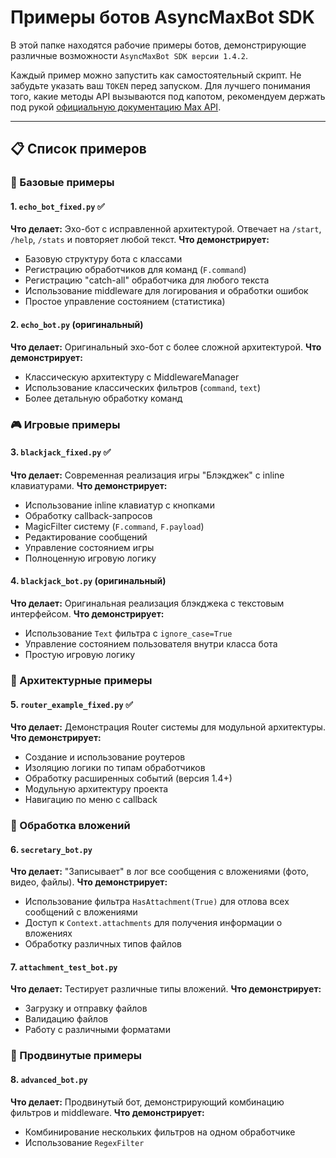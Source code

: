 # Примеры ботов AsyncMaxBot SDK

В этой папке находятся рабочие примеры ботов, демонстрирующие различные возможности `AsyncMaxBot SDK версии 1.4.2`.

Каждый пример можно запустить как самостоятельный скрипт. Не забудьте указать ваш `TOKEN` перед запуском. Для лучшего понимания того, какие методы API вызываются под капотом, рекомендуем держать под рукой [официальную документацию Max API](https://dev.max.ru/docs-api).

---

## 📋 Список примеров

### 🔧 Базовые примеры

#### 1. `echo_bot_fixed.py` ✅
**Что делает:** Эхо-бот с исправленной архитектурой. Отвечает на `/start`, `/help`, `/stats` и повторяет любой текст.
**Что демонстрирует:**
- Базовую структуру бота с классами
- Регистрацию обработчиков для команд (`F.command`)
- Регистрацию "catch-all" обработчика для любого текста
- Использование middleware для логирования и обработки ошибок
- Простое управление состоянием (статистика)

#### 2. `echo_bot.py` (оригинальный)
**Что делает:** Оригинальный эхо-бот с более сложной архитектурой.
**Что демонстрирует:**
- Классическую архитектуру с MiddlewareManager
- Использование классических фильтров (`command`, `text`)
- Более детальную обработку команд

### 🎮 Игровые примеры

#### 3. `blackjack_fixed.py` ✅
**Что делает:** Современная реализация игры "Блэкджек" с inline клавиатурами.
**Что демонстрирует:**
- Использование inline клавиатур с кнопками
- Обработку callback-запросов
- MagicFilter систему (`F.command`, `F.payload`)
- Редактирование сообщений
- Управление состоянием игры
- Полноценную игровую логику

#### 4. `blackjack_bot.py` (оригинальный)
**Что делает:** Оригинальная реализация блэкджека с текстовым интерфейсом.
**Что демонстрирует:**
- Использование `Text` фильтра с `ignore_case=True`
- Управление состоянием пользователя внутри класса бота
- Простую игровую логику

### 🔧 Архитектурные примеры

#### 5. `router_example_fixed.py` ✅
**Что делает:** Демонстрация Router системы для модульной архитектуры.
**Что демонстрирует:**
- Создание и использование роутеров
- Изоляцию логики по типам обработчиков
- Обработку расширенных событий (версия 1.4+)
- Модульную архитектуру проекта
- Навигацию по меню с callback

### 📎 Обработка вложений

#### 6. `secretary_bot.py`
**Что делает:** "Записывает" в лог все сообщения с вложениями (фото, видео, файлы).
**Что демонстрирует:**
- Использование фильтра `HasAttachment(True)` для отлова всех сообщений с вложениями
- Доступ к `Context.attachments` для получения информации о вложениях
- Обработку различных типов файлов

#### 7. `attachment_test_bot.py`
**Что делает:** Тестирует различные типы вложений.
**Что демонстрирует:**
- Загрузку и отправку файлов
- Валидацию файлов
- Работу с различными форматами

### 🎯 Продвинутые примеры

#### 8. `advanced_bot.py`
**Что делает:** Продвинутый бот, демонстрирующий комбинацию фильтров и middleware.
**Что демонстрирует:**
- Комбинирование нескольких фильтров на одном обработчике
- Использование `RegexFilter` 